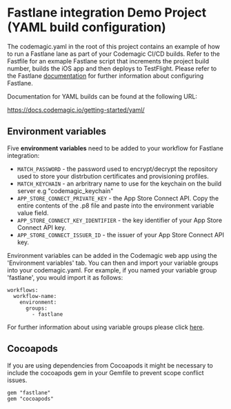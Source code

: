 # Fastlane integration Demo Project (YAML build configuration)

The codemagic.yaml in the root of this project contains an example of how to run a Fastlane lane as part of your Codemagic CI/CD builds. Refer to the Fastfile for an exmaple Fastlane script that increments the project build number, builds the iOS app and then deploys to TestFlight. Please refer to the Fastlane [documentation](https://docs.fastlane.tools/) for further information about configuring Fastlane.   

Documentation for YAML builds can be found at the following URL:

https://docs.codemagic.io/getting-started/yaml/

## Environment variables

Five **environment variables**  need to be added to your workflow for Fastlane integration: 

- `MATCH_PASSWORD` - the password used to encrypt/decrypt the repository used to store your distrbution certificates and provisioning profiles.
- `MATCH_KEYCHAIN` - an arbritrary name to use for the keychain on the build server e.g "codemagic_keychain"
- `APP_STORE_CONNECT_PRIVATE_KEY` - the App Store Connect API. Copy the entire contents of the .p8 file and paste into the environment variable value field.
- `APP_STORE_CONNECT_KEY_IDENTIFIER` - the key identifier of your App Store Connect API key.
- `APP_STORE_CONNECT_ISSUER_ID` - the issuer of your App Store Connect API key.

Environment variables can be added in the Codemagic web app using the 'Environment variables' tab. You can then and import your variable groups into your codemagic.yaml. For example, if you named your variable group 'fastlane', you would import it as follows:

```
workflows:
  workflow-name:
    environment:
      groups:
        - fastlane
```

For further information about using variable groups please click [here](https://docs.codemagic.io/variables/environment-variable-groups/).

## Cocoapods

If you are using dependencies from Cocoapods it might be necessary to include the cocoapods gem in your Gemfile to prevent scope conflict issues. 

```
gem "fastlane"
gem "cocoapods"
```